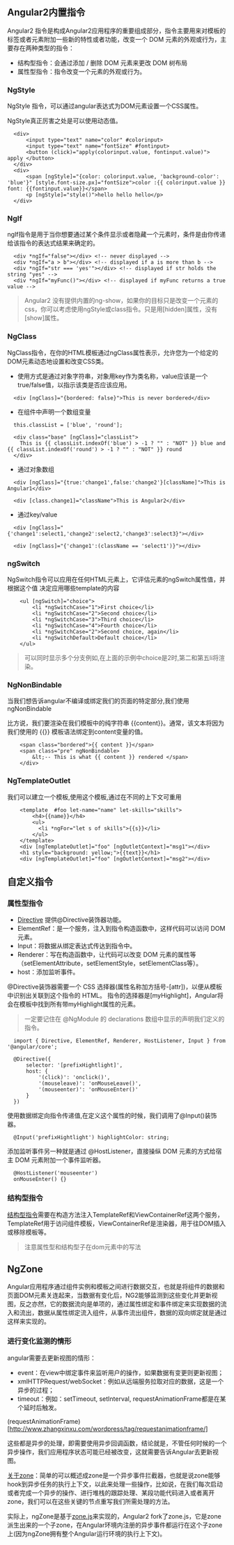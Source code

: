 ## Angular2内置指令

  Angular2 指令是构成Angular2应用程序的重要组成部分，指令主要用来对模板的标签或者元素附加一些新的特性或者功能，改变一个 DOM 元素的外观或行为，主要存在两种类型的指令：

  * 结构型指令：会通过添加 / 删除 DOM 元素来更改 DOM 树布局
  * 属性型指令：指令改变一个元素的外观或行为。

### NgStyle

  NgStyle 指令，可以通过angular表达式为DOM元素设置一个CSS属性。

  NgStyle真正厉害之处是可以使用动态值。

```
  <div>
      <input type="text" name="color" #colorinput>
      <input type="text" name="fontSize" #fontinput>
      <button (click)="apply(colorinput.value, fontinput.value)"> apply </button>
  </div>
  <div>
      <span [ngStyle]="{color: colorinput.value, 'background-color': 'blue'}" [style.font-size.px]="fontSize">color :{{ colorinput.value }} font: {{fontinput.value}}</span>
      <p [ngStyle]="style()">hello hello hello</p>
  </div>
```
### NgIf

  ngIf指令是用于当你想要通过某个条件显示或者隐藏一个元素时，条件是由你传递给该指令的表达式结果来确定的。

```
  <div *ngIf="false"></div> <!-- never displayed -->
  <div *ngIf="a > b"></div> <!-- displayed if a is more than b -->
  <div *ngIf="str === 'yes'"></div> <!-- displayed if str holds the string "yes" -->
  <div *ngIf="myFunc()"></div> <!-- displayed if myFunc returns a true value -->
```

  > Angular2 没有提供内置的ng-show，如果你的目标只是改变一个元素的css，你可以考虑使用ngStyle或class指令。只是用[hidden]属性，没有[show]属性。

### NgClass

  NgClass指令，在你的HTML模板通过ngClass属性表示，允许您为一个给定的DOM元素动态地设置和改变CSS类。

  * 使用方式是通过对象字符串，对象用key作为类名称，value应该是一个true/false值，以指示该类是否应该应用。

```
  <div [ngClass]="{bordered: false}">This is never bordered</div>
```
  * 在组件中声明一个数组变量

```
  this.classList = ['blue', 'round'];

  <div class="base" [ngClass]="classList">
    This is {{ classList.indexOf('blue') > -1 ? "" : "NOT" }} blue and {{ classList.indexOf('round') > -1 ? "" : "NOT" }} round
  </div>
```
  * 通过对象数组

```
  <div [ngClass]="{true:'change1',false:'change2'}[className]">This is Angular1</div>

  <div [class.change1]="className">This is Angular2</div>
```
  * 通过key/value

```
  <div [ngClass]="{'change1':select1,'change2':select2,'change3':select3}"></div>

  <div [ngClass]="{'change1':(className == 'select1')}"></div>
```

### ngSwitch

  NgSwitch指令可以应用在任何HTML元素上，它评估元素的ngSwitch属性值，并根据这个值 决定应用哪些template的内容

```
    <ul [ngSwitch]="choice">
        <li *ngSwitchCase="1">First choice</li>
        <li *ngSwitchCase="2">Second choice</li>
        <li *ngSwitchCase="3">Third choice</li>
        <li *ngSwitchCase="4">Fourth choice</li>
        <li *ngSwitchCase="2">Second choice, again</li>
        <li *ngSwitchDefault>Default choice</li>
    </ul>
```
  >可以同时显示多个分支例如,在上面的示例中choice是2时,第二和第五li将渲染。

### NgNonBindable

  当我们想告诉angular不编译或绑定我们的页面的特定部分,我们使用ngNonBindable

  比方说，我们要渲染在我们模板中的纯字符串 {{content}}。通常，该文本将因为我们使用的 {{}} 模板语法绑定到content变量的值。

```
    <span class="bordered">{{ content }}</span>
    <span class="pre" ngNonBindable>
        &lt;-- This is what {{ content }} rendered </span>
    </div>
```
### NgTemplateOutlet

  我们可以建立一个模板,使用这个模板,通过在不同的上下文可重用

```
    <template  #foo let-name="name" let-skills="skills">
        <h4>{{name}}</h4>
        <ul>
          <li *ngFor="let s of skills">{{s}}</li>
        </ul>
    </template>
    <div [ngTemplateOutlet]="foo" [ngOutletContext]="msg1"></div>
    <h1 style="background: yellow;">{{text}}</h1>
    <div [ngTemplateOutlet]="foo" [ngOutletContext]="msg2"></div>
```

## 自定义指令

  ### 属性型指令 

  * [Directive](http://blog.csdn.net/shenlei19911210/article/details/53218074) 提供@Directive装饰器功能。
  * ElementRef：是一个服务，注入到指令构造函数中，这样代码可以访问 DOM 元素。
  * Input：将数据从绑定表达式传达到指令中。
  * Renderer：写在构造函数中，让代码可以改变 DOM 元素的属性等（setElementAttribute，setElementStyle，setElementClass等）。
  * host：添加监听事件。
  

  @Directive装饰器需要一个 CSS 选择器(属性名称加方括号-[attr])，以便从模板中识别出关联到这个指令的 HTML。 
  指令的选择器是[myHighlight]，Angular将会在模板中找到所有带myHighlight属性的元素。

  > 一定要记住在 @NgModule 的 declarations 数组中显示的声明我们定义的指令。

```
  import { Directive, ElementRef, Renderer, HostListener, Input } from '@angular/core';

  @Directive({
      selector: '[prefixHightlight]',
      host: {
          '(click)': 'onclick()',
          '(mouseleave)': 'onMouseLeave()',
          '(mouseenter)': 'onMouseEnter()'
      }
  })
```

  使用数据绑定向指令传递值,在定义这个属性的时候，我们调用了@Input()装饰器。

```
  @Input('prefixHightlight') highlightColor: string;
```

  添加监听事件另一种就是通过 @HostListener，直接操纵 DOM 元素的方式给宿主 DOM 元素附加一个事件监听器。
  
```
  @HostListener('mouseenter')
  onMouseEnter() {}
```
  ### 结构型指令

  [结构型指令](http://blog.csdn.net/u010130282/article/details/53613297)需要在构造方法注入TemplateRef和ViewContainerRef这两个服务，TemplateRef用于访问组件模板，ViewContainerRef是渲染器，用于往DOM插入或移除模板等。

  > 注意属性型和结构型子在dom元素中的写法

## NgZone

  Angular应用程序通过组件实例和模板之间进行数据交互，也就是将组件的数据和页面DOM元素关连起来，当数据有变化后，NG2能够监测到这些变化并更新视图，反之亦然，它的数据流向是单项的，通过属性绑定和事件绑定来实现数据的流入和流出，数据从属性绑定流入组件，从事件流出组件，数据的双向绑定就是通过这样来实现的。

  ### 进行变化监测的情形

  angular需要去更新视图的情形： 

  * event：在view中绑定事件来监听用户的操作，如果数据有变更则更新视图；
  * xmlHTTPRequest/webSocket：例如从远端服务拉取对应的数据，这是一个异步的过程；
  * timeout：例如：setTimeout, setInterval, requestAnimationFrame都是在某个延时后触发。

  (requestAnimationFrame)[http://www.zhangxinxu.com/wordpress/tag/requestanimationframe/]

  这些都是异步的处理，即需要使用异步回调函数，结论就是，不管任何时候的一个异步操作，我们应用程序状态可能已经被改变，这就需要告诉Angular去更新视图。

  [关于zone](http://www.cnblogs.com/czaiz/p/6530820.html)：简单的可以概述成zone是一个异步事件拦截器，也就是说zone能够hook到异步任务的执行上下文，以此来处理一些操作，比如说，在我们每次启动或者完成一个异步的操作、进行堆栈的跟踪处理、某段功能代码进入或者离开zone，我们可以在这些关键的节点重写我们所需处理的方法。

  实际上，ngZone是基于[zone.js](http://www.cnblogs.com/whitewolf/p/zone-js.html)来实现的，Angular2 fork了zone.js，它是zone派生出来的一个子zone，在Angular环境内注册的异步事件都运行在这个子zone上(因为ngZone拥有整个Angular运行环境的执行上下文)。
